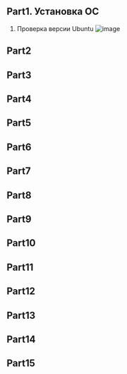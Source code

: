 ## Part1. Установка ОС
1. Проверка версии Ubuntu
![image](https://github.com/user-attachments/assets/e8327404-e674-44a8-ad17-2c746f1f3f8b)

## Part2

## Part3

## Part4

## Part5

## Part6

## Part7

## Part8

## Part9

## Part10

## Part11

## Part12

## Part13

## Part14

## Part15
